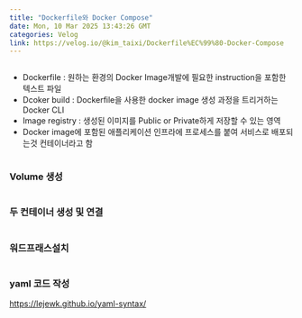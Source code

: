 ```yaml
---
title: "Dockerfile와 Docker Compose"
date: Mon, 10 Mar 2025 13:43:26 GMT
categories: Velog
link: https://velog.io/@kim_taixi/Dockerfile%EC%99%80-Docker-Compose
---
```


<p><img alt="" src="https://velog.velcdn.com/images/kim_taixi/post/95530efc-f7fd-4b23-bf82-764436ea3f15/image.png" /></p>
<ul>
<li>Dockerfile : 원하는 환경의 Docker Image개발에 필요한 instruction을 포함한 텍스트 파일</li>
<li>Dcoker build :  Dockerfile을 사용한 docker image 생성 과정을 트리거하는 Docker CLI</li>
<li>Image registry : 생성된 이미지를 Public or Private하게 저장할 수 있는 영역</li>
<li>Docker image에 포함된 애플리케이션 인프라에 프로세스를 붙여 서비스로 배포되는것 컨테이너라고 함</li>
</ul>
<p><img alt="" src="https://velog.velcdn.com/images/kim_taixi/post/e9618665-b083-4f25-b0d9-12f803ae298b/image.png" /></p>
<h3 id="volume-생성">Volume 생성</h3>
<p><img alt="" src="https://velog.velcdn.com/images/kim_taixi/post/6486370b-2fa1-4edf-8fba-5bb1f5cb2fcb/image.png" /></p>
<h3 id="두-컨테이너-생성-및-연결">두 컨테이너 생성 및 연결</h3>
<p><img alt="" src="https://velog.velcdn.com/images/kim_taixi/post/24013969-cf74-411e-a7f5-68672d07fd7c/image.png" /></p>
<h3 id="워드프래스설치">워드프래스설치</h3>
<p><img alt="" src="https://velog.velcdn.com/images/kim_taixi/post/d62208ee-873a-468d-b411-165a73dfaeb8/image.png" /></p>
<h3 id="yaml-코드-작성">yaml 코드 작성</h3>
<p><a href="https://lejewk.github.io/yaml-syntax/">https://lejewk.github.io/yaml-syntax/</a></p>
